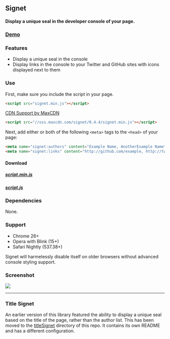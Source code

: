 ## Signet

#### Display a unique seal in the developer console of your page.

### [Demo](http://github.hubspot.com/signet)

### Features

- Display a unique seal in the console
- Display links in the console to your Twitter and GitHub sites with icons displayed next to them

### Use

First, make sure you include the script in your page.

```html
<script src="signet.min.js"></script>
```

[CDN Support by MaxCDN](http://osscdn.com/#/signet)

```html
<script src="//oss.maxcdn.com/signet/0.4.4/signet.min.js"></script>
```

Next, add either or both of the following `<meta>` tags to the `<head>` of your page:

```html
<meta name="signet:authors" content="Example Name, AnotherExample Name">
<meta name="signet:links" content="http://github.com/example, http://twitter.com/example, http://example.com">
```

#### Download

##### [script.min.js](https://raw.github.com/HubSpot/signet/v0.4.8/signet.min.js)
##### [script.js](https://raw.github.com/HubSpot/signet/v0.4.8/signet.js)

### Dependencies

None.

### Support

- Chrome 26+
- Opera with Blink (15+)
- Safari Nightly (537.38+)

Signet will harmelessly disable itself on older browsers without advanced console styling support.

### Screenshot

![](http://github.hubspot.com/signet/images/signet/preview.png)

---------------

### Title Signet

An earlier version of this library featured the ability to display a unique seal based on the title of the page, rather than the author list. This has been moved to the [titleSignet](https://github.com/HubSpot/signet/tree/master/titleSignet) directory of this repo. It contains its own README and has a different configuration.
